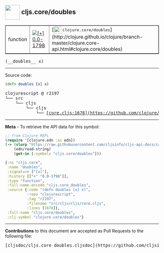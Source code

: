 ## <img width="48px" valign="middle" src="http://i.imgur.com/Hi20huC.png"> cljs.core/doubles

 <table border="1">
<tr>

<td>function</td>
<td><a href="https://github.com/cljsinfo/cljs-api-docs/tree/0.0-1798"><img valign="middle" alt="[+] 0.0-1798" src="https://img.shields.io/badge/+-0.0--1798-lightgrey.svg"></a> </td>
<td>
[<img height="24px" valign="middle" src="http://i.imgur.com/1GjPKvB.png"> <samp>clojure.core/doubles</samp>](http://clojure.github.io/clojure/branch-master/clojure.core-api.html#clojure.core/doubles)
</td>
</tr>
</table>

 <samp>
(__doubles__ x)<br>
</samp>

---





Source code:

```clj
(defn doubles [x] x)
```

 <pre>
clojurescript @ r2197
└── src
    └── cljs
        └── cljs
            └── <ins>[core.cljs:1678](https://github.com/clojure/clojurescript/blob/r2197/src/cljs/cljs/core.cljs#L1678)</ins>
</pre>


---

__Meta__ - To retrieve the API data for this symbol:

```clj
;; from Clojure REPL
(require '[clojure.edn :as edn])
(-> (slurp "https://raw.githubusercontent.com/cljsinfo/cljs-api-docs/catalog/cljs-api.edn")
    (edn/read-string)
    (get-in [:symbols "cljs.core/doubles"]))
```

```clj
{:ns "cljs.core",
 :name "doubles",
 :signature ["[x]"],
 :history [["+" "0.0-1798"]],
 :type "function",
 :full-name-encode "cljs.core_doubles",
 :source {:code "(defn doubles [x] x)",
          :repo "clojurescript",
          :tag "r2197",
          :filename "src/cljs/cljs/core.cljs",
          :lines [1678]},
 :full-name "cljs.core/doubles",
 :clj-symbol "clojure.core/doubles"}

```

---

__Contributions__ to this document are accepted as Pull Requests to the following file:

 <pre>
[cljsdoc/cljs.core_doubles.cljsdoc](https://github.com/cljsinfo/cljs-api-docs/blob/master/cljsdoc/cljs.core_doubles.cljsdoc)
</pre>

